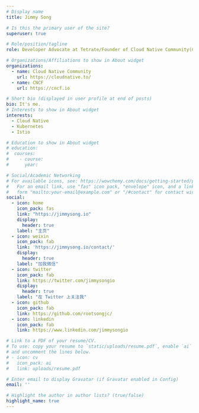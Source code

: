 ```yaml
---
# Display name
title: Jimmy Song

# Is this the primary user of the site?
superuser: true

# Role/position/tagline
role: Developer Advocate at Tetrate/Founder of Cloud Native Community(China)

# Organizations/Affiliations to show in About widget
organizations:
  - name: Cloud Native Community
    url: https://cloudnative.to/
  - name: CNCF
    url: https://cncf.io

# Short bio (displayed in user profile at end of posts)
bio: It's me.
# Interests to show in About widget
interests:
  - Cloud Native
  - Kubernetes
  - Istio

# Education to show in About widget
# education:
#  courses:
#    - course: 
#      year: 

# Social/Academic Networking
# For available icons, see: https://wowchemy.com/docs/getting-started/page-builder/#icons
#   For an email link, use "fas" icon pack, "envelope" icon, and a link in the
#   form "mailto:your-email@example.com" or "/#contact" for contact widget.
social:
  - icon: home
    icon_pack: fas
    link: "https://jimmysong.io"
    display:
      header: true
    label: "主页"
  - icon: weixin
    icon_pack: fab
    link: 'https://jimmysong.io/contact/'
    display:
      header: true
    label: "加我微信"
  - icon: twitter
    icon_pack: fab
    link: https://twitter.com/jimmysongio
    display:
      header: true
    label: "在 Twitter 上关注我"
  - icon: github
    icon_pack: fab
    link: https://github.com/rootsongjc/
  - icon: linkedin
    icon_pack: fab
    link: https://www.linkedin.com/jimmysongio

# Link to a PDF of your resume/CV.
# To use: copy your resume to `static/uploads/resume.pdf`, enable `ai` icons in `params.toml`,
# and uncomment the lines below.
# - icon: cv
#   icon_pack: ai
#   link: uploads/resume.pdf

# Enter email to display Gravatar (if Gravatar enabled in Config)
email: ''

# Highlight the author in author lists? (true/false)
highlight_name: true
---
```


